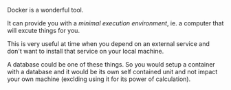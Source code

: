 Docker is a wonderful tool.

It can provide you with a *minimal execution environment*, ie. a computer that will excute things for you.

This is very useful at time when you depend on an external service and don't want to install that service on your local machine.

A database could be one of these things. So you would setup a container with a database and it would be its own self contained unit and not impact your own machine (exclding using it for its power of calculation).

